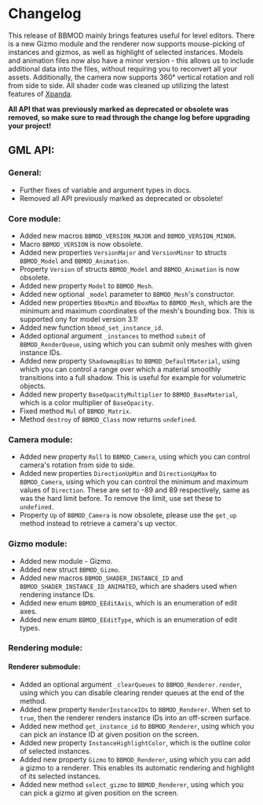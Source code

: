 # Changelog
This release of BBMOD mainly brings features useful for level editors. There is a new Gizmo module and the renderer now supports mouse-picking of instances and gizmos, as well as highlight of selected instances. Models and animation files now also have a minor version - this allows us to include additional data into the files, without requiring you to reconvert all your assets. Additionally, the camera now supports 360° vertical rotation and roll from side to side. All shader code was cleaned up utilizing the latest features of [Xpanda](https://github.com/GameMakerDiscord/Xpanda).

**All API that was previously marked as deprecated or obsolete was removed, so make sure to read through the change log before upgrading your project!**

## GML API:
### General:
* Further fixes of variable and argument types in docs.
* Removed all API previously marked as deprecated or obsolete!

### Core module:
* Added new macros `BBMOD_VERSION_MAJOR` and `BBMOD_VERSION_MINOR`.
* Macro `BBMOD_VERSION` is now obsolete.
* Added new properties `VersionMajor` and `VersionMinor` to structs `BBMOD_Model` and `BBMOD_Animation`.
* Property `Version` of structs `BBMOD_Model` and `BBMOD_Animation` is now obsolete.
* Added new property `Model` to `BBMOD_Mesh`.
* Added new optional `_model` parameter to `BBMOD_Mesh`'s constructor.
* Added new properties `BboxMin` and `BboxMax` to `BBMOD_Mesh`, which are the minimum and maximum coordinates of the mesh's bounding box. This is supported ony for model version 3.1!
* Added new function `bbmod_set_instance_id`.
* Added optional argument `_instances` to method `submit` of `BBMOD_RenderQueue`, using which you can submit only meshes with given instance IDs.
* Added new property `ShadowmapBias` to `BBMOD_DefaultMaterial`, using which you can control a range over which a material smoothly transitions into a full shadow. This is useful for example for volumetric objects.
* Added new property `BaseOpacityMultiplier` to `BBMOD_BaseMaterial`, which is a color multiplier of `BaseOpacity`.
* Fixed method `Mul` of `BBMOD_Matrix`.
* Method `destroy` of `BBMOD_Class` now returns `undefined`.

### Camera module:
* Added new property `Roll` to `BBMOD_Camera`, using which you can control camera's rotation from side to side.
* Added new properties `DirectionUpMin` and `DirectionUpMax` to `BBMOD_Camera`, using which you can control the minimum and maximum values of `Direction`. These are set to -89 and 89 respectively, same as was the hard limit before. To remove the limit, use set these to `undefined`.
* Property `Up` of `BBMOD_Camera` is now obsolete, please use the `get_up` method instead to retrieve a camera's up vector.

### Gizmo module:
* Added new module - Gizmo.
* Added new struct `BBMOD_Gizmo`.
* Added new macros `BBMOD_SHADER_INSTANCE_ID` and `BBMOD_SHADER_INSTANCE_ID_ANIMATED`, which are shaders used when rendering instance IDs.
* Added new enum `BBMOD_EEditAxis`, which is an enumeration of edit axes.
* Added new enum `BBMOD_EEditType`, which is an enumeration of edit types.

### Rendering module:
#### Renderer submodule:
* Added an optional argument `_clearQueues` to `BBMOD_Renderer.render`, using which you can disable clearing render queues at the end of the method.
* Added new property `RenderInstanceIDs` to `BBMOD_Renderer`. When set to `true`, then the renderer renders instance IDs into an off-screen surface.
* Added new method `get_instance_id` to `BBMOD_Renderer`, using which you can pick an instance ID at given position on the screen.
* Added new property `InstanceHighlightColor`, which is the outline color of selected instances.
* Added new property `Gizmo` to `BBMOD_Renderer`, using which you can add a gizmo to a renderer. This enables its automatic rendering and highlight of its selected instances.
* Added new method `select_gizmo` to `BBMOD_Renderer`, using which you can pick a gizmo at given position on the screen.
